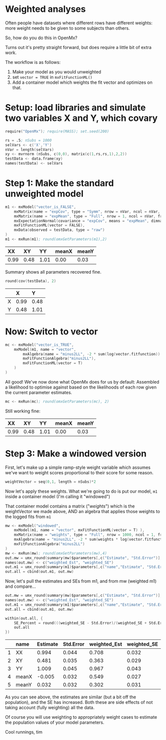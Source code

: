 # Weighted analyses
Often people have datasets where different rows have different weights: more weight needs to be given to some subjects than others.

So, how do you do this in OpenMx?

Turns out it's pretty straight forward, but does require a little bit of extra work. 

The workflow is as follows:

1. Make your model as you would unweighted
2. set `vector = TRUE` in `mxFitFunctionML()`
3. Add a container model which weights the fit vector and optimizes on that.

# Setup: load libraries and simulate two variables X and Y, which covary

```S
require("OpenMx"); require(MASS); set.seed(200)

rs = .5; nSubs = 1000
selVars <- c('X','Y')
nVar = length(selVars)
xy <- mvrnorm (nSubs, c(0,0), matrix(c(1,rs,rs,1),2,2))
testData <- data.frame(xy) 
names(testData) <- selVars

```
# Step 1: Make the standard unweighted model
```S
m1 <- mxModel("vector_is_FALSE", 
	mxMatrix(name = "expCov", type = "Symm", nrow = nVar, ncol = nVar, free = T, labels = c("XX","XY","YY"), values = var(testData)),
	mxMatrix(name = "expMean", type = "Full", nrow = 1, ncol = nVar, free = T, labels = c("meanX","meanY"), values = 0, ubound=1),
	mxExpectationNormal(covariance = "expCov", means = "expMean", dimnames = selVars),
	mxFitFunctionML(vector = FALSE),
	mxData(observed = testData, type = "raw")
)
m1 <- mxRun(m1); round(omxGetParameters(m1),2)
```

| XX   | XY   | YY   | meanX | meanY |
|:-----|:-----|:-----|:------|:------|
| 0.99 | 0.48 | 1.01 | 0.00  | 0.03  |

Summary shows all parameters recovered fine.

```S
round(cov(testData), 2)
```

|   | X    | Y    |
|:--|:-----|:-----|
| X | 0.99 | 0.48 |
| Y | 0.48 | 1.01 |

# Now: Switch to vector

```S
mc <- mxModel("vector_is_TRUE", 
	mxModel(m1, name = "vector",
		mxAlgebra(name = "minus2LL", -2 * sum(log(vector.fitfunction)) ),
		mxFitFunctionAlgebra("minus2LL"),
		mxFitFunctionML(vector = T)
	)
)

```

All good! We've now done what OpenMx does for us by default: Assembled a likelihood to optimise against based on the likelihoods of each row given the current parameter estimates.

```S
mc <- mxRun(mc); round(omxGetParameters(mc), 2)
```

Still working fine:

| XX   | XY   | YY   | meanX | meanY |
|:-----|:-----|:-----|:------|:------|
| 0.99 | 0.48 | 1.01 | 0.00  | 0.03  |


# Step 3: Make a windowed version

First, let's make up a simple ramp-style weight variable which assumes we've want to weight scores proportional to their score for some reason.

```S
weightVector = seq(0,1, length = nSubs)*2
```

Now let's apply these weights. What we're going to do is put our model, `m1` inside a container model (I'm calling it "windowed")

That container model contains a matrix ("*weights*") which is the weightVector we made above, AND an algebra that applies those weights to the logged fits from `m1`

```S
mw <- mxModel("windowed",
	mxModel(m1, name = "vector", mxFitFunctionML(vector = T) ),
	mxMatrix(name = "weights", type = "Full", nrow = 1000, ncol = 1, free = F, values = weightVector),
	mxAlgebra(name = "minus2LL", -2 * sum(weights * log(vector.fitfunction)) ),
	mxFitFunctionAlgebra("minus2LL")
)
mw <- mxRun(mw); round(omxGetParameters(mw),4)
out.mw = umx_round(summary(mw)$parameters[,c("Estimate", "Std.Error")],3, coerce = F)
names(out.mw) <- c("weighted_Est", "weighted_SE")
out.m1 = umx_round(summary(m1)$parameters[,c("name","Estimate", "Std.Error")],3, coerce = F)
out.all = cbind(out.m1, out.mw)
```

Now, let's pull the estimates and SEs from m1, and from mw (weighted m1) and compare...

```S
out.mw = umx_round(summary(mw)$parameters[,c("Estimate", "Std.Error")],3, coerce = F)
names(out.mw) <- c("weighted_Est", "weighted_SE")
out.m1 = umx_round(summary(m1)$parameters[,c("name","Estimate", "Std.Error")],3, coerce = F)
out.all = cbind(out.m1, out.mw)

within(out.all, {
	SE_Percent = round(((weighted_SE - Std.Error)/(weighted_SE + Std.Error)),2)
	out.all
})
```

|   | name  | Estimate | Std.Error | weighted_Est | weighted_SE | SE_Percent |
|:--|:------|:---------|:----------|:-------------|:------------|:-----------|
| 1 | XX    | 0.994    | 0.044     | 0.708        | 0.032       | -0.16      |
| 2 | XY    | 0.481    | 0.035     | 0.363        | 0.029       | -0.09      |
| 3 | YY    | 1.009    | 0.045     | 0.967        | 0.043       | -0.02      |
| 4 | meanX | -0.005   | 0.032     | 0.549        | 0.027       | -0.08      |
| 5 | meanY | 0.032    | 0.032     | 0.302        | 0.031       | -0.02      |

As you can see above, the estimates are similar (but a bit off the population), and the SE has increased. Both these are side effects of not taking account (fully weighting) all the data.

Of course you will use weighting to appropriately weight cases to estimate the population values of your model parameters.

Cool runnings,
tim

